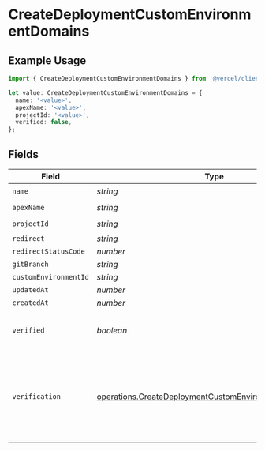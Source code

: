 # CreateDeploymentCustomEnvironmentDomains

## Example Usage

```typescript
import { CreateDeploymentCustomEnvironmentDomains } from '@vercel/client/models/operations';

let value: CreateDeploymentCustomEnvironmentDomains = {
  name: '<value>',
  apexName: '<value>',
  projectId: '<value>',
  verified: false,
};
```

## Fields

| Field                 | Type                                                                                                                                   | Required           | Description                                                                                                                                                                                                                                                                                                                                                          |
| --------------------- | -------------------------------------------------------------------------------------------------------------------------------------- | ------------------ | -------------------------------------------------------------------------------------------------------------------------------------------------------------------------------------------------------------------------------------------------------------------------------------------------------------------------------------------------------------------- |
| `name`                | _string_                                                                                                                               | :heavy_check_mark: | N/A                                                                                                                                                                                                                                                                                                                                                                  |
| `apexName`            | _string_                                                                                                                               | :heavy_check_mark: | N/A                                                                                                                                                                                                                                                                                                                                                                  |
| `projectId`           | _string_                                                                                                                               | :heavy_check_mark: | N/A                                                                                                                                                                                                                                                                                                                                                                  |
| `redirect`            | _string_                                                                                                                               | :heavy_minus_sign: | N/A                                                                                                                                                                                                                                                                                                                                                                  |
| `redirectStatusCode`  | _number_                                                                                                                               | :heavy_minus_sign: | N/A                                                                                                                                                                                                                                                                                                                                                                  |
| `gitBranch`           | _string_                                                                                                                               | :heavy_minus_sign: | N/A                                                                                                                                                                                                                                                                                                                                                                  |
| `customEnvironmentId` | _string_                                                                                                                               | :heavy_minus_sign: | N/A                                                                                                                                                                                                                                                                                                                                                                  |
| `updatedAt`           | _number_                                                                                                                               | :heavy_minus_sign: | N/A                                                                                                                                                                                                                                                                                                                                                                  |
| `createdAt`           | _number_                                                                                                                               | :heavy_minus_sign: | N/A                                                                                                                                                                                                                                                                                                                                                                  |
| `verified`            | _boolean_                                                                                                                              | :heavy_check_mark: | `true` if the domain is verified for use with the project. If `false` it will not be used as an alias on this project until the challenge in `verification` is completed.                                                                                                                                                                                            |
| `verification`        | [operations.CreateDeploymentCustomEnvironmentVerification](../../models/operations/createdeploymentcustomenvironmentverification.md)[] | :heavy_minus_sign: | A list of verification challenges, one of which must be completed to verify the domain for use on the project. After the challenge is complete `POST /projects/:idOrName/domains/:domain/verify` to verify the domain. Possible challenges: - If `verification.type = TXT` the `verification.domain` will be checked for a TXT record matching `verification.value`. |

